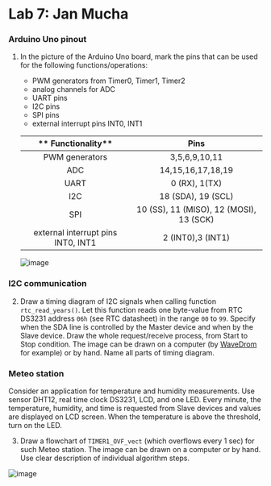 # Lab 7: Jan Mucha

### Arduino Uno pinout

1. In the picture of the Arduino Uno board, mark the pins that can be used for the following functions/operations:
   * PWM generators from Timer0, Timer1, Timer2
   * analog channels for ADC
   * UART pins
   * I2C pins
   * SPI pins
   * external interrupt pins INT0, INT1
   
   | ** Functionality** | **Pins** |
   | :-: | :-: |
   | PWM generators | 3,5,6,9,10,11|
   | ADC | 14,15,16,17,18,19 |
   | UART | 0 (RX), 1(TX) |
   | I2C | 18 (SDA), 19 (SCL) |
   | SPI | 10 (SS), 11 (MISO), 12 (MOSI), 13 (SCK) |
   | external interrupt pins INT0, INT1 | 2 (INT0),3 (INT1) |
   
   ![image](https://user-images.githubusercontent.com/99410528/202127027-90a01676-197b-4ea2-8c22-02a6fbec4cb4.png)

### I2C communication

2. Draw a timing diagram of I2C signals when calling function `rtc_read_years()`. Let this function reads one byte-value from RTC DS3231 address `06h` (see RTC datasheet) in the range `00` to `99`. Specify when the SDA line is controlled by the Master device and when by the Slave device. Draw the whole request/receive process, from Start to Stop condition. The image can be drawn on a computer (by [WaveDrom](https://wavedrom.com/) for example) or by hand. Name all parts of timing diagram.


### Meteo station

Consider an application for temperature and humidity measurements. Use sensor DHT12, real time clock DS3231, LCD, and one LED. Every minute, the temperature, humidity, and time is requested from Slave devices and values are displayed on LCD screen. When the temperature is above the threshold, turn on the LED.

3. Draw a flowchart of `TIMER1_OVF_vect` (which overflows every 1&nbsp;sec) for such Meteo station. The image can be drawn on a computer or by hand. Use clear description of individual algorithm steps.

![image](https://user-images.githubusercontent.com/99410528/202127071-00dd16a4-c671-4ef2-ae8e-044a239532d8.png)
